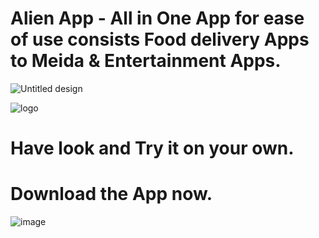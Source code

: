 # Alien App - All in One App for ease of use consists Food delivery Apps to Meida & Entertainment Apps.

![Untitled design](https://github.com/Shivam9456Singh/Alien_Mart/assets/113454708/feaa2095-d1fe-42cd-999c-635fe5e2c9a6)

![logo](https://github.com/Shivam9456Singh/Alien_Mart/assets/113454708/c656708d-0c58-4db3-8920-930ec862d031)

# Have look and Try it on your own. 

# Download the App now.
![image](https://drive.google.com/file/d/1h2ieR7FYVU_ItKsB9Mgc7sDnCZWWpbRO/view?usp=sharing)


